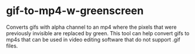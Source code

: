 # gif-to-mp4-w-greenscreen
Converts gifs with alpha channel to an mp4 where the pixels that were previously invisible are replaced by green. This tool can help convert gifs to mp4s that can be used in video editing software that do not support .gif files.

